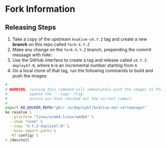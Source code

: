 # Fork Information

## Releasing Steps

1. Take a copy of the upstream `knative-vX.Y.Z` tag and create a new __branch__ on this repo called `fork-X.Y.Z`
2. Make any change on the `fork-X.Y.Z` branch, prepending the commit message with `FORK: `
3. Use the GitHub interface to create a tag and release called `vX.Y.Z-deploykf.N`, where `N` is an incremental number starting from `0`
4. On a local clone of that tag, run the following commands to build and push the images:

```bash
#
# WARNING: running this command will immediately push the images to the registry.
#          update the `--tags` flag.
#          ensure you have checked out the correct commit.
#
export KO_DOCKER_REPO="ghcr.io/deploykf/knative-net-certmanager"
ko resolve \
  --platform "linux/arm64,linux/amd64" \
  --sbom "none" \
  --tags "X.Y.Z-deploykf.N" \
  --base-import-paths \
  -Rf config/ \
> /dev/null
```